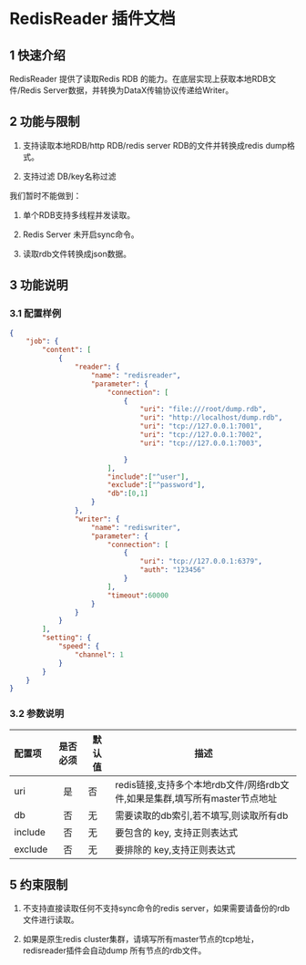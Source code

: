 # RedisReader 插件文档

## 1 快速介绍

RedisReader 提供了读取Redis RDB 的能力。在底层实现上获取本地RDB文件/Redis Server数据，并转换为DataX传输协议传递给Writer。

## 2 功能与限制

1. 支持读取本地RDB/http RDB/redis server RDB的文件并转换成redis dump格式。

2. 支持过滤 DB/key名称过滤

我们暂时不能做到：

1. 单个RDB支持多线程并发读取。

2. Redis Server 未开启sync命令。

3. 读取rdb文件转换成json数据。

## 3 功能说明

### 3.1 配置样例

```json
{
    "job": {
        "content": [
            {
                "reader": {
                    "name": "redisreader",
                    "parameter": {
                        "connection": [
                            {
                                "uri": "file:///root/dump.rdb",
                                "uri": "http://localhost/dump.rdb",
                                "uri": "tcp://127.0.0.1:7001",
                                "uri": "tcp://127.0.0.1:7002",
                                "uri": "tcp://127.0.0.1:7003",

                            }
                        ],
                        "include":["^user"],
                        "exclude":["^password"],
                        "db":[0,1]
                    }
                },
                "writer": {
                    "name": "rediswriter",
                    "parameter": {
                        "connection": [
                            {
                                "uri": "tcp://127.0.0.1:6379",
                                "auth": "123456"
                            }
                        ],
                        "timeout":60000
                    }
                }
            }
        ],
        "setting": {
            "speed": {
                "channel": 1
            }
        }
    }
}
```

### 3.2 参数说明

| 配置项          | 是否必须 | 默认值 | 描述      |
| :-------------- | :------: | ------ | ------- |
| uri | 是 | 否 | redis链接,支持多个本地rdb文件/网络rdb文件,如果是集群,填写所有master节点地址 |
| db | 否 | 无 | 需要读取的db索引,若不填写,则读取所有db |
| include | 否 | 无 | 要包含的 key, 支持正则表达式 |
| exclude | 否  | 无 | 要排除的 key,支持正则表达式 |

## 5 约束限制

1. 不支持直接读取任何不支持sync命令的redis server，如果需要请备份的rdb文件进行读取。

2. 如果是原生redis cluster集群，请填写所有master节点的tcp地址，redisreader插件会自动dump 所有节点的rdb文件。
